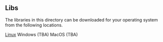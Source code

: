 ## Libs

The libraries in this directory can be downloaded for your operating system from the following locations.

[Linux](https://7bindustries.com/static/semblage_libs.tar.xz)
Windows (TBA)
MacOS (TBA)